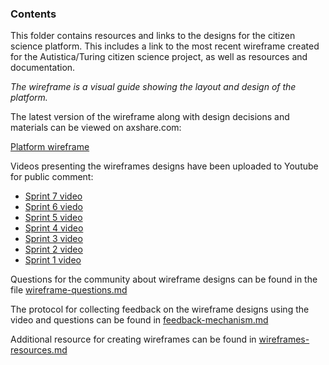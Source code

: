 ### Contents

This folder contains resources and links to the designs for the citizen science platform. This includes a link to the most recent wireframe created for the Autistica/Turing citizen science project, as well as resources and documentation.

*The wireframe is a visual guide showing the layout and design of the platform.* 

The latest version of the wireframe along with design decisions and materials can be viewed on axshare.com:

[Platform wireframe](https://c6q95y.axshare.com)

Videos presenting the wireframes designs have been uploaded to Youtube for public comment: 

* [Sprint 7 video](https://www.youtube.com/watch?v=3a3A1BxFBUU&feature=youtu.be)
* [Sprint 6 viedo](https://www.youtube.com/watch?v=UAon_KHBaMM&feature=youtu.be)
* [Sprint 5 video](https://www.youtube.com/watch?v=GWvf1KbF5GE&feature=youtu.be)
* [Sprint 4 video](https://www.youtube.com/watch?v=0VXnqlS94Oo&feature=youtu.be)
* [Sprint 3 video](https://www.youtube.com/watch?v=IG-Vq8m8ELA&feature=youtu.be)
* [Sprint 2 video](https://www.youtube.com/watch?v=A_6uOwFZRfo&feature=youtu.be)
* [Sprint 1 video](https://www.youtube.com/watch?v=4f6kn5HLysc)

Questions for the community about wireframe designs can be found in the file [wireframe-questions.md](wireframe-questions.md)

The protocol for collecting feedback on the wireframe designs using the video and questions can be found in [feedback-mechanism.md](feedback-mechanism.md)

Additional resource for creating wireframes can be found in [wireframes-resources.md](wireframes-resources.md)
